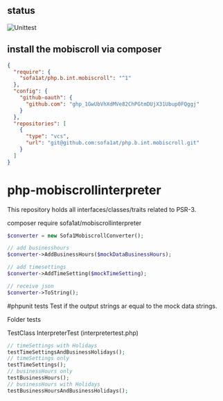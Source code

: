 ## status
![Unittest](https://github.com/sofa1at/php.b.int.mobiscroll/actions/workflows/phpunit.yml/badge.svg)

## install the mobiscroll via composer
```json
{
  "require": {
    "sofa1at/php.b.int.mobiscroll": "^1"
  },
  "config": {
    "github-oauth": {
      "github.com": "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"
    }
  },
  "repositories": [
    {
      "type": "vcs",
      "url": "git@github.com:sofa1at/php.b.int.mobiscroll.git"
    }
  ]
}
```

# php-mobiscrollinterpreter

This repository holds all interfaces/classes/traits related to PSR-3.

composer require sofa1at/mobiscrollinterpreter

````php
$converter = new Sofa1MobiscrollConverter();

// add businesshours
$converter->AddBusinessHours($mockDataBusinessHours);

// add timesettings
$converter->AddTimeSetting($mockTimeSetting);

// receive json
$converter->ToString();
````

#phpunit tests
Test if the output strings ar equal to the mock data strings.

Folder tests

TestClass InterpreterTest (interpretertest.php)

````php
// timeSettings with Holidays 
testTimeSettingsAndBusinessHolidays();
// timeSettings only
testTimeSettings();
// businessHours only
testBusinessHours();
// businessHours with Holidays
testBusinessHoursAndBusinessHolidays();

````
